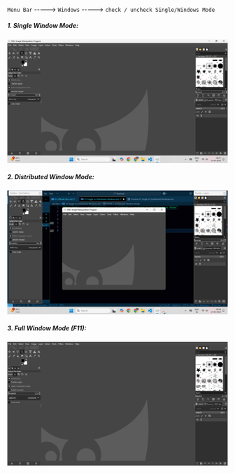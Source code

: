 `Menu Bar` -----> `Windows` -----> `check / uncheck Single/Windows Mode`  

  
##### 1. Single Window Mode:  
![](../zzImages/0001.png)  
##### 2. Distributed Window Mode:  
![](../zzImages/0002.png)   
##### 3. Full Window Mode (F11):  
![](../zzImages/0003.png)   